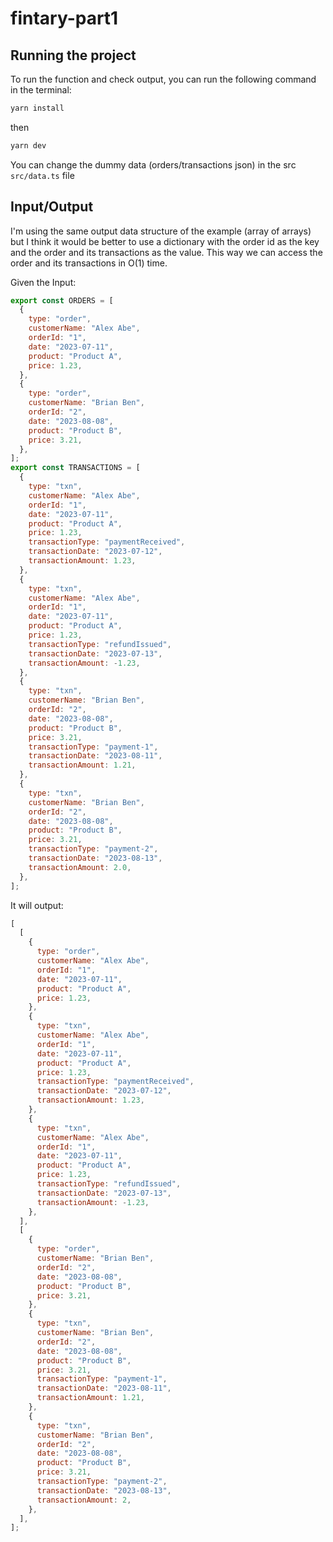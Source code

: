 # fintary-part1

## Running the project

To run the function and check output, you can run the following command in the terminal:

```bash
yarn install
```

then

```bash
yarn dev
```

You can change the dummy data (orders/transactions json) in the src `src/data.ts` file

## Input/Output

I'm using the same output data structure of the example (array of arrays) but I think it would be better to use a dictionary with the order id as the key and the order and its transactions as the value. This way we can access the order and its transactions in O(1) time.

Given the Input:

```javascript
export const ORDERS = [
  {
    type: "order",
    customerName: "Alex Abe",
    orderId: "1",
    date: "2023-07-11",
    product: "Product A",
    price: 1.23,
  },
  {
    type: "order",
    customerName: "Brian Ben",
    orderId: "2",
    date: "2023-08-08",
    product: "Product B",
    price: 3.21,
  },
];
export const TRANSACTIONS = [
  {
    type: "txn",
    customerName: "Alex Abe",
    orderId: "1",
    date: "2023-07-11",
    product: "Product A",
    price: 1.23,
    transactionType: "paymentReceived",
    transactionDate: "2023-07-12",
    transactionAmount: 1.23,
  },
  {
    type: "txn",
    customerName: "Alex Abe",
    orderId: "1",
    date: "2023-07-11",
    product: "Product A",
    price: 1.23,
    transactionType: "refundIssued",
    transactionDate: "2023-07-13",
    transactionAmount: -1.23,
  },
  {
    type: "txn",
    customerName: "Brian Ben",
    orderId: "2",
    date: "2023-08-08",
    product: "Product B",
    price: 3.21,
    transactionType: "payment-1",
    transactionDate: "2023-08-11",
    transactionAmount: 1.21,
  },
  {
    type: "txn",
    customerName: "Brian Ben",
    orderId: "2",
    date: "2023-08-08",
    product: "Product B",
    price: 3.21,
    transactionType: "payment-2",
    transactionDate: "2023-08-13",
    transactionAmount: 2.0,
  },
];
```

It will output:

```javascript
[
  [
    {
      type: "order",
      customerName: "Alex Abe",
      orderId: "1",
      date: "2023-07-11",
      product: "Product A",
      price: 1.23,
    },
    {
      type: "txn",
      customerName: "Alex Abe",
      orderId: "1",
      date: "2023-07-11",
      product: "Product A",
      price: 1.23,
      transactionType: "paymentReceived",
      transactionDate: "2023-07-12",
      transactionAmount: 1.23,
    },
    {
      type: "txn",
      customerName: "Alex Abe",
      orderId: "1",
      date: "2023-07-11",
      product: "Product A",
      price: 1.23,
      transactionType: "refundIssued",
      transactionDate: "2023-07-13",
      transactionAmount: -1.23,
    },
  ],
  [
    {
      type: "order",
      customerName: "Brian Ben",
      orderId: "2",
      date: "2023-08-08",
      product: "Product B",
      price: 3.21,
    },
    {
      type: "txn",
      customerName: "Brian Ben",
      orderId: "2",
      date: "2023-08-08",
      product: "Product B",
      price: 3.21,
      transactionType: "payment-1",
      transactionDate: "2023-08-11",
      transactionAmount: 1.21,
    },
    {
      type: "txn",
      customerName: "Brian Ben",
      orderId: "2",
      date: "2023-08-08",
      product: "Product B",
      price: 3.21,
      transactionType: "payment-2",
      transactionDate: "2023-08-13",
      transactionAmount: 2,
    },
  ],
];
```
